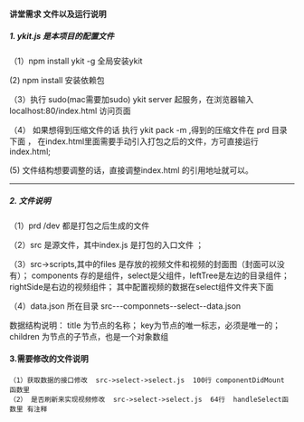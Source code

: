 
#### 讲堂需求 文件以及运行说明

##### 1. ykit.js  是本项目的配置文件

（1）npm install ykit -g  全局安装ykit

 (2) npm install 安装依赖包

（3）执行 sudo(mac需要加sudo) ykit server 起服务，在浏览器输入localhost:80/index.html 访问页面

（4） 如果想得到压缩文件的话 执行 ykit pack -m ,得到的压缩文件在 prd  目录下面 ，
在index.html里面需要手动引入打包之后的文件，方可直接运行index.html;

 (5) 文件结构想要调整的话，直接调整index.html  的引用地址就可以。

 ----

##### 2. 文件说明
（1）prd /dev  都是打包之后生成的文件

（2）src  是源文件，其中index.js 是打包的入口文件 ；

（3）src->scripts,其中的files 是存放的视频文件和视频的封面图（封面可以没有）；
   components 存的是组件，select是父组件，leftTree是左边的目录组件；rightSide是右边的视频组件；
   其中配置视频的数据在select组件文件夹下面

（4）data.json  所在目录 src---componnets--select--data.json

   数据结构说明：
    title 为节点的名称；
    key为节点的唯一标志，必须是唯一的；
    children 为节点的子节点，也是一个对象数组


#### 3.需要修改的文件说明
    （1）获取数据的接口修改  src->select->select.js  100行 componentDidMount  函数里
    （2） 是否刷新来实现视频修改  src->select->select.js  64行  handleSelect函数里 有注释
